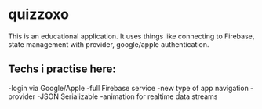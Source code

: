 # quizzoxo
This is an educational application. It uses things like connecting to Firebase, state management with provider, google/apple authentication.

## Techs i practise here:
-login via Google/Apple
-full Firebase service
-new type of app navigation
-provider
-JSON Serializable
-animation for realtime data streams